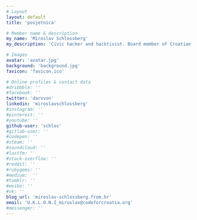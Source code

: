 ```yaml
---
# Layout
layout: default
title: 'posjetnica'

# Member name & description
my_name: 'Miroslav Schlossberg'
my_description: 'Civic hacker and hacktivist. Board member of Croatian Society for Open Systems and Internet (HrOpen). Organizer of Code for Croatia. Interests in the open source application in government, freedom of information and transparency. Main driver for volunteering is encouraging efficient development and advancements in open source and internet services and applications of open source technologies. Involved in researching, advocation and education activities, shaping open data public policies, application of open technologies and government transparency analysis. Promoting open data, open source and access to information. Lead in Alaveteli Croatia project "Imamo pravo znati" which serves as a public platform for sending freedom of information requests. Member of the Croatian Open Government Partnership (OGP) council as a representative of civil society.'

# Images
avatar: 'avatar.jpg'
background: 'background.jpg'
favicon: 'favicon.ico'

# Online profiles & contact data
#dribbble: ''
#facebook: ''
twitter: 'darvvon'
linkedin: 'miroslavschlossberg'
#instagram: ''
#pinterest: ''
#youtube: ''
github-user: 'schlos'
#gitlab-user: ''
#codepen: ''
#steam: ''
#soundcloud: ''
#lastfm: ''
#stack-overflow: ''
#reddit: ''
#rubygems: ''
#medium:  ''
#tumblr: ''
#weibo: ''
#vk: ''
blog_url: 'miroslav-schlossberg.from.hr'
email: 'U.K.L.O.N.I_miroslav@codeforcroatia.org'
#messenger: ''
---
```

